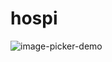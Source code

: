 # hospi



![image-picker-demo](https://github.com/chakibaraf/hospiMobile/assets/87313677/4b643a03-4791-4919-b194-681567885737)
